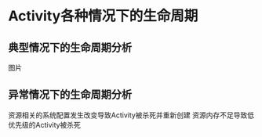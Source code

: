 # Activity各种情况下的生命周期

## 典型情况下的生命周期分析
图片

## 异常情况下的生命周期分析
资源相关的系统配置发生改变导致Activity被杀死并重新创建 
资源内存不足导致低优先级的Activity被杀死 

